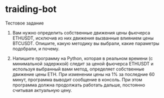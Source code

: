 # traiding-bot
Тестовое задание
1. Вам нужно определить собственные движения цены фьючерса ETHUSDT, исключив из них движения вызванные влиянием цены BTCUSDT. Опишите, какую методику вы выбрали, какие параметры подобрали, и почему.

2. Напишите программу на Python, которая в реальном времени (с минимальной задержкой) следит за ценой фьючерса ETHUSDT и используя выбранный вами метод, определяет собственные движение цены ETH. При изменении цены на 1% за последние 60 минут, программа выводит сообщение в консоль. При этом программа должна продолжать работать дальше, постоянно считывая актуальную цену.
